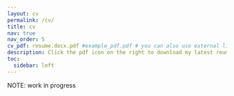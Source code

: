 ```yaml
---
layout: cv
permalink: /cv/
title: cv
nav: true
nav_order: 5
cv_pdf: resume.docx.pdf #example_pdf.pdf # you can also use external links here
description: Click the pdf icon on the right to download my latest reume -->
toc:
  sidebar: left
---
```


NOTE: work in progress
